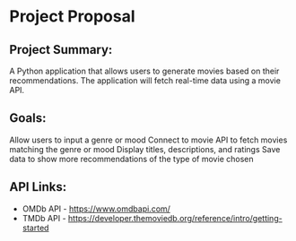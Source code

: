 # Project Proposal
Project Summary:
  -
A Python application that allows users to generate movies based on their recommendations. The application will fetch real-time data using a movie API.

Goals:
  -
Allow users to input a genre or mood
Connect to movie API to fetch movies matching the genre or mood
Display titles, descriptions, and ratings
Save data to show more recommendations of the type of movie chosen

API Links:
  - 
- OMDb API - https://www.omdbapi.com/
- TMDb API - https://developer.themoviedb.org/reference/intro/getting-started

